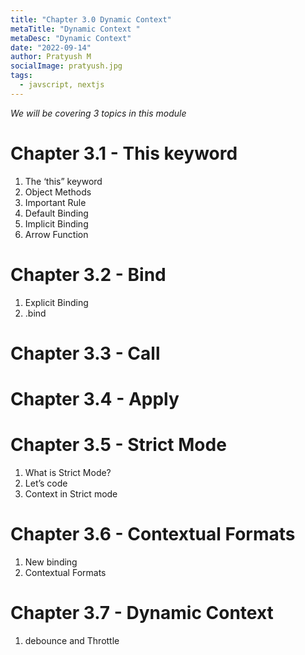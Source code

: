 ```yaml
---
title: "Chapter 3.0 Dynamic Context"
metaTitle: "Dynamic Context "
metaDesc: "Dynamic Context"
date: "2022-09-14"
author: Pratyush M
socialImage: pratyush.jpg
tags:
  - javscript, nextjs
---
```


_We will be covering 3 topics in this module_

# Chapter 3.1 - This keyword

1. The ‘this” keyword
2. Object Methods
3. Important Rule
4. Default Binding
5. Implicit Binding
6. Arrow Function

# Chapter 3.2 - Bind

1. Explicit Binding
2. .bind

# Chapter 3.3 - Call

# Chapter 3.4 - Apply

# Chapter 3.5 - Strict Mode

1. What is Strict Mode?
2. Let’s code
3. Context in Strict mode

# Chapter 3.6 - Contextual Formats

1. New binding
2. Contextual Formats

# Chapter 3.7 - Dynamic Context

1. debounce and Throttle
